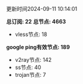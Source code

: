 更新时间2024-09-11 10:14:01

**总订阅: 22**
**总节点: 4663**
- vless节点: 18

**google ping有效节点: 189**
- v2ray节点: 142
- ss节点: 40
- trojan节点: 7
